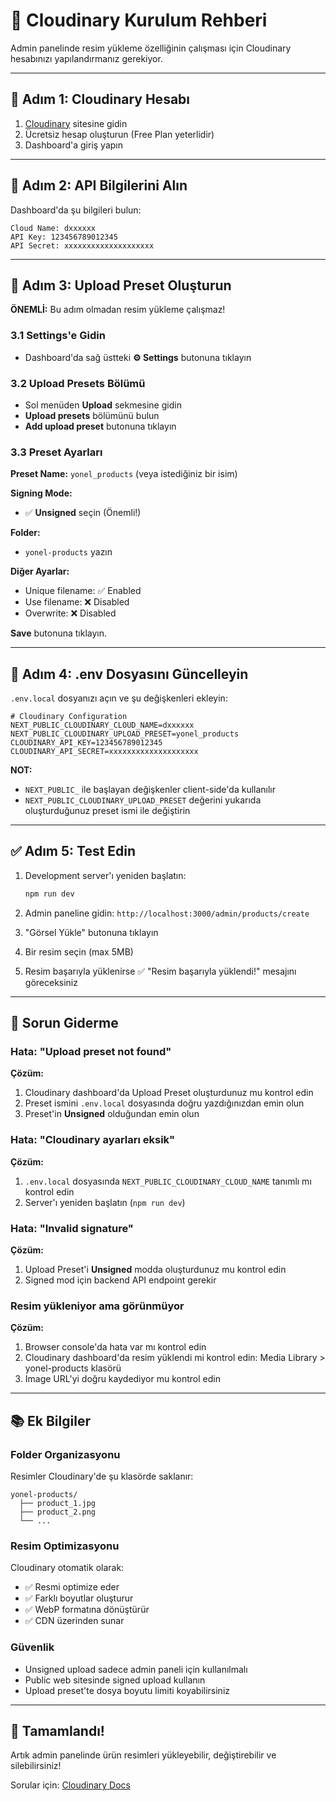 # 📸 Cloudinary Kurulum Rehberi

Admin panelinde resim yükleme özelliğinin çalışması için Cloudinary hesabınızı yapılandırmanız gerekiyor.

---

## 🚀 Adım 1: Cloudinary Hesabı

1. [Cloudinary](https://cloudinary.com/) sitesine gidin
2. Ücretsiz hesap oluşturun (Free Plan yeterlidir)
3. Dashboard'a giriş yapın

---

## 🔑 Adım 2: API Bilgilerini Alın

Dashboard'da şu bilgileri bulun:

```
Cloud Name: dxxxxxx
API Key: 123456789012345
API Secret: xxxxxxxxxxxxxxxxxxxx
```

---

## 📝 Adım 3: Upload Preset Oluşturun

**ÖNEMLİ:** Bu adım olmadan resim yükleme çalışmaz!

### 3.1 Settings'e Gidin
- Dashboard'da sağ üstteki **⚙️ Settings** butonuna tıklayın

### 3.2 Upload Presets Bölümü
- Sol menüden **Upload** sekmesine gidin
- **Upload presets** bölümünü bulun
- **Add upload preset** butonuna tıklayın

### 3.3 Preset Ayarları

**Preset Name:** `yonel_products` (veya istediğiniz bir isim)

**Signing Mode:** 
- ✅ **Unsigned** seçin (Önemli!)

**Folder:** 
- `yonel-products` yazın

**Diğer Ayarlar:**
- Unique filename: ✅ Enabled
- Use filename: ❌ Disabled
- Overwrite: ❌ Disabled

**Save** butonuna tıklayın.

---

## 🔧 Adım 4: .env Dosyasını Güncelleyin

`.env.local` dosyanızı açın ve şu değişkenleri ekleyin:

```env
# Cloudinary Configuration
NEXT_PUBLIC_CLOUDINARY_CLOUD_NAME=dxxxxxx
NEXT_PUBLIC_CLOUDINARY_UPLOAD_PRESET=yonel_products
CLOUDINARY_API_KEY=123456789012345
CLOUDINARY_API_SECRET=xxxxxxxxxxxxxxxxxxxx
```

**NOT:** 
- `NEXT_PUBLIC_` ile başlayan değişkenler client-side'da kullanılır
- `NEXT_PUBLIC_CLOUDINARY_UPLOAD_PRESET` değerini yukarıda oluşturduğunuz preset ismi ile değiştirin

---

## ✅ Adım 5: Test Edin

1. Development server'ı yeniden başlatın:
   ```bash
   npm run dev
   ```

2. Admin paneline gidin: `http://localhost:3000/admin/products/create`

3. "Görsel Yükle" butonuna tıklayın

4. Bir resim seçin (max 5MB)

5. Resim başarıyla yüklenirse ✅ "Resim başarıyla yüklendi!" mesajını göreceksiniz

---

## 🐛 Sorun Giderme

### Hata: "Upload preset not found"
**Çözüm:** 
1. Cloudinary dashboard'da Upload Preset oluşturdunuz mu kontrol edin
2. Preset ismini `.env.local` dosyasında doğru yazdığınızdan emin olun
3. Preset'in **Unsigned** olduğundan emin olun

### Hata: "Cloudinary ayarları eksik"
**Çözüm:** 
1. `.env.local` dosyasında `NEXT_PUBLIC_CLOUDINARY_CLOUD_NAME` tanımlı mı kontrol edin
2. Server'ı yeniden başlatın (`npm run dev`)

### Hata: "Invalid signature"
**Çözüm:** 
1. Upload Preset'i **Unsigned** modda oluşturdunuz mu kontrol edin
2. Signed mod için backend API endpoint gerekir

### Resim yükleniyor ama görünmüyor
**Çözüm:** 
1. Browser console'da hata var mı kontrol edin
2. Cloudinary dashboard'da resim yüklendi mi kontrol edin: Media Library > yonel-products klasörü
3. Image URL'yi doğru kaydediyor mu kontrol edin

---

## 📚 Ek Bilgiler

### Folder Organizasyonu
Resimler Cloudinary'de şu klasörde saklanır:
```
yonel-products/
  ├── product_1.jpg
  ├── product_2.png
  └── ...
```

### Resim Optimizasyonu
Cloudinary otomatik olarak:
- ✅ Resmi optimize eder
- ✅ Farklı boyutlar oluşturur
- ✅ WebP formatına dönüştürür
- ✅ CDN üzerinden sunar

### Güvenlik
- Unsigned upload sadece admin paneli için kullanılmalı
- Public web sitesinde signed upload kullanın
- Upload preset'te dosya boyutu limiti koyabilirsiniz

---

## 🎉 Tamamlandı!

Artık admin panelinde ürün resimleri yükleyebilir, değiştirebilir ve silebilirsiniz!

Sorular için: [Cloudinary Docs](https://cloudinary.com/documentation)

